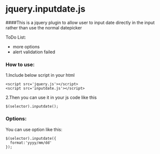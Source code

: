 # jquery.inputdate.js



####This is a jquery plugin to allow user to input date directly in the input rather than use the normal datepicker

ToDo List:
+ more options
+ alert validation failed


### How to use:

1.Include below script in your html

    <script src='jquery.js'></script>
    <script src='inputdate.js'></script>

2.Then you can use it in your js code like this

    $(selector).inputdate();


### Options:
You can use option like this:

    $(selector).inputdate({
      format:'yyyy/mm/dd'
    });



